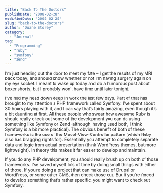 ```yaml
---
title: "Back To The Doctors"
publishDate: "2008-02-28"
modifiedDate: "2008-02-28"
slug: "back-to-the-doctors"
author: "Duane Storey"
category:
  - "Journal"
tag:
  - "Programming"
  - "ruby"
  - "symfony"
  - "zend"
---
```


I’m just heading out the door to meet my fate – I get the results of my MRI back today, and should know whether or not I’m having surgery again on my eye socket. I meant to wake up today and do a humorous post about boxer shorts, but I probably won’t have time until later tonight.

I’ve had my head down deep in work the last few days. Part of that has brought to my attention a PHP framework called Symfony. I’ve spent about 30 hours playing with it, and I can say that’s fairly amazing, even though it’s a bit daunting at first. All these people who swear how awesome Ruby is should really check out some of the development you can do using something like Symfony or Zend (although, having used both, I think Symfony is a bit more practical). The obvious benefit of both of these frameworks is the use of the Model-View-Controller pattern (which Ruby also has bragging rights for). Essentially you attempt to completely separate data and logic from actual presentation (think WordPress themes, but more lightweight). In theory this makes it far easier to develop and maintain.

If you do any PHP development, you should really brush up on both of those frameworks. I’ve saved myself lots of time by doing small things with either of those. If you’re doing a project that can make use of Drupal or WordPress, or some other CMS, then check those out. But if you’re forced to develop something that’s rather specific, you might want to check out Symfony.